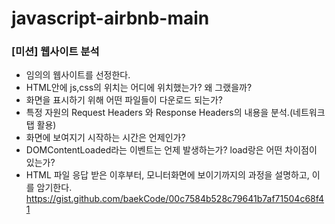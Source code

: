 # javascript-airbnb-main

### [미션] 웹사이트 분석
- 임의의 웹사이트를 선정한다.
- HTML안에 js,css의 위치는 어디에 위치했는가? 왜 그랬을까?
- 화면을 표시하기 위해 어떤 파일들이 다운로드 되는가?
- 특정 자원의 Request Headers 와 Response Headers의 내용을 분석.(네트워크 탭 활용)
- 화면에 보여지기 시작하는 시간은 언제인가?
- DOMContentLoaded라는 이벤트는 언제 발생하는가? load랑은 어떤 차이점이 있는가?
- HTML 파일 응답 받은 이후부터, 모니터화면에 보이기까지의 과정을 설명하고, 이를 암기한다.
https://gist.github.com/baekCode/00c7584b528c79641b7af71504c68f41